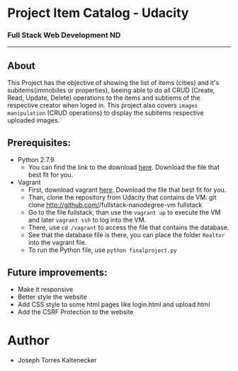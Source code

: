 # Project Item Catalog - Udacity
### Full Stack Web Development ND
_______________________
## About

This Project has the objective of showing the list of items (cities) and it's subitems(immobiles or properties), beeing able to do all CRUD (Create, Read, Update, Delete) operations to the items and subtiems of the respective creator when loged in.
This project also covers `images manipulation` (CRUD operations) to display the subitems respective uploaded images.

## Prerequisites:

- Python 2.7.9
    - You can find the link to the download [here](https://www.python.org/downloads/release/python-279/). Download the file that best fit for you.
- Vagrant
    - First, download vagrant [here](https://www.vagrantup.com/downloads.html). Download the file that best fit for you.
    - Than, clone the repository from Udacity that contains de VM: git clone http://github.com/<username>/fullstack-nanodegree-vm fullstack
    - Go to the file fullstack, than use the `vagrant up` to execute the VM and later `vagrant ssh` to log into the VM.
    - There, use `cd /vagrant` to access the file that contains the database.
    - See that the database file is there, you can place the folder `Realtor` into the vagrant file.
    - To run the Python file, use `python finalproject.py`

## Future improvements:

- Make it responsive
- Better style the website
- Add CSS style to some html pages like login.html and upload.html
- Add the CSRF Protection to the website

# Author
- Joseph Torres Kaltenecker
